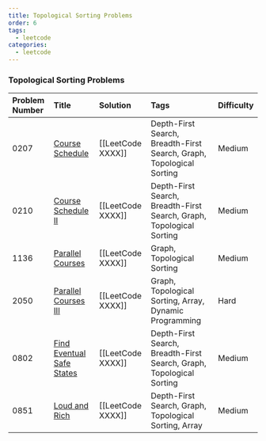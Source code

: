 ```yaml
---
title: Topological Sorting Problems
order: 6
tags:
  - leetcode
categories:
  - leetcode
---
```


### Topological Sorting Problems

| Problem Number | Title | Solution | Tags | Difficulty |
| :------ | :------ | :------ | :------ | :------ |
| 0207 | [Course Schedule](https://leetcode.com/problems/course-schedule/) | [[LeetCode XXXX]] | Depth-First Search, Breadth-First Search, Graph, Topological Sorting | Medium |
| 0210 | [Course Schedule II](https://leetcode.com/problems/course-schedule-ii/) | [[LeetCode XXXX]] | Depth-First Search, Breadth-First Search, Graph, Topological Sorting | Medium |
| 1136 | [Parallel Courses](https://leetcode.com/problems/parallel-courses/) | [[LeetCode XXXX]] | Graph, Topological Sorting | Medium |
| 2050 | [Parallel Courses III](https://leetcode.com/problems/parallel-courses-iii/) | [[LeetCode XXXX]] | Graph, Topological Sorting, Array, Dynamic Programming | Hard |
| 0802 | [Find Eventual Safe States](https://leetcode.com/problems/find-eventual-safe-states/) | [[LeetCode XXXX]] | Depth-First Search, Breadth-First Search, Graph, Topological Sorting | Medium |
| 0851 | [Loud and Rich](https://leetcode.com/problems/loud-and-rich/) | [[LeetCode XXXX]] | Depth-First Search, Graph, Topological Sorting, Array | Medium |
